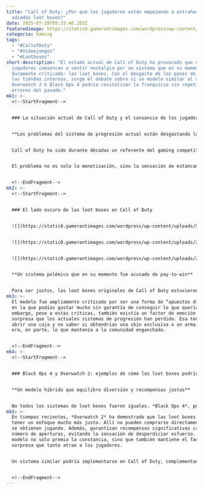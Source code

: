 ```yaml
---
title: "Call of Duty: ¿Por qué los jugadores están empezando a extrañar las
  odiadas loot boxes?"
date: 2025-07-29T05:33:46.255Z
featuredimage: https://static0.gamerantimages.com/wordpress/wp-content/uploads/wm/2025/07/call-of-duty-black-ops-7-bo7-supply-drop-game-rant.jpg?q=70&fit=crop&w=1140&h=&dpr=1
categoria: Gaming
tags:
  - "#CallofDuty"
  - "#Videojuegos"
  - "#Lootboxes"
short-description: "El estado actual de Call of Duty ha provocado que muchos
  jugadores comiencen a sentir nostalgia por un sistema que en su momento fue
  duramente criticado: las loot boxes. Con el desgaste de los pases de batalla y
  las tiendas internas, surge el debate sobre si un modelo similar al de
  Overwatch 2 o Black Ops 4 podría revitalizar la franquicia sin repetir los
  errores del pasado."
mk1: >-
  <!--StartFragment-->


  ### La situación actual de Call of Duty y el cansancio de los jugadores


  **Los problemas del sistema de progresión actual están desgastando la experiencia**


  Call of Duty ha sido durante décadas un referente del gaming competitivo y cooperativo. Sin embargo, su modelo actual basado en *battle passes* y compras dentro de la tienda empieza a generar agotamiento entre la comunidad. Los jugadores, acostumbrados a desbloquear recompensas a través de logros y horas de juego, ahora se enfrentan a la presión del FOMO (miedo a perderse algo) que obliga a invertir tiempo y dinero constantemente para no quedarse atrás.


  El problema no es solo la monetización, sino la sensación de estancamiento tras alcanzar el rango de *Prestige Master*. Más allá de un par de recompensas iniciales, lo único que obtienen los jugadores son emblemas y pequeños detalles estéticos, muy lejos de la emoción que representaban los desbloqueos de armas y skins en entregas pasadas. Esto ha llevado a que muchos se planteen algo impensable hace unos años: el regreso, bajo nuevas reglas, de las loot boxes.


  <!--EndFragment-->
mk2: >-
  <!--StartFragment-->


  ### El lado oscuro de las loot boxes en Call of Duty


  ![](https://static0.gamerantimages.com/wordpress/wp-content/uploads/Supply-Drops-Daily-Challenges-Call-of-Duty-Advanced-Warfare.jpg?q=70&fit=crop&w=750&h=422&dpr=1)


  ![](https://static0.gamerantimages.com/wordpress/wp-content/uploads/2020/10/black-ops-4-reserves.jpg?q=70&fit=crop&w=750&h=422&dpr=1)


  ![](https://static0.gamerantimages.com/wordpress/wp-content/uploads/2020/11/call-of-duty-rare-supply-drop.jpg?q=70&fit=contain&w=750&h=422&dpr=1)


  **Un sistema polémico que en su momento fue acusado de pay-to-win**


  Para ser justos, las loot boxes originales de Call of Duty estuvieron lejos de ser perfectas. Durante la época de *Advanced Warfare* y *Black Ops 3*, los jugadores tenían que abrir *Supply Drops* para obtener armas exclusivas como el BAL-27 Obsidian Steed o el MX Garand. Estos objetos no eran simples cosméticos: en muchos casos otorgaban ventajas significativas, generando una clara desigualdad entre quienes invertían dinero real y quienes no podían hacerlo.
mk3: >-
  El modelo fue ampliamente criticado por ser una forma de “apuestas digitales”,
  en la que podías gastar mucho sin garantía de conseguir lo que querías. Sin
  embargo, pese a estas críticas, también existía un factor de emoción y
  sorpresa que los actuales sistemas de progresión han perdido. Esa tensión de
  abrir una caja y no saber si obtendrías una skin exclusiva o un arma poderosa
  era, en parte, lo que mantenía a la comunidad enganchada.


  <!--EndFragment-->
mk4: >-
  <!--StartFragment-->


  ### Black Ops 4 y Overwatch 2: ejemplos de cómo las loot boxes podrían funcionar hoy


  **Un modelo híbrido que equilibre diversión y recompensas justas**


  No todos los sistemas de loot boxes fueron iguales. *Black Ops 4*, por ejemplo, ajustó su sistema de reservas permitiendo que los jugadores acumularan cajas y las canjearan por recompensas específicas, eliminando gran parte de la frustración del azar absoluto. Este cambio permitió a los usuarios obtener las armas o skins que querían con dedicación, sin necesidad de gastar dinero real.
mk5: >-
  En tiempos recientes, *Overwatch 2* ha demostrado que las loot boxes pueden
  tener un enfoque mucho más justo. Allí no pueden comprarse directamente: solo
  se obtienen jugando. Además, garantizan recompensas significativas cada cierto
  número de aperturas, evitando la sensación de desperdiciar esfuerzo. Este
  modelo no solo premia la constancia, sino que también mantiene el factor
  sorpresa que tanto atrae a los jugadores.


  Un sistema similar podría implementarse en Call of Duty, complementando el battle pass y la tienda sin reemplazarlos, ofreciendo así más incentivos a quienes ya alcanzaron el máximo rango o desean recompensas adicionales sin recurrir al gasto constante.


  <!--EndFragment-->
---
```

